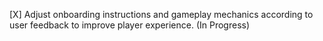[X] Adjust onboarding instructions and gameplay mechanics according to user feedback to improve player experience. (In Progress)